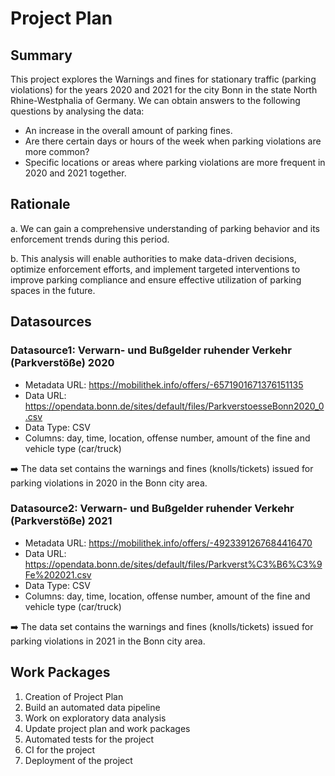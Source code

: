 # Project Plan

## Summary

<!-- Describe your data science project in max. 5 sentences. -->
This project explores the Warnings and fines for stationary traffic (parking violations) for the years 2020 and 2021 for the city Bonn in the state North Rhine-Westphalia of Germany. We can obtain answers to the following questions by analysing the data:

* An increase in the overall amount of parking fines.
* Are there certain days or hours of the week when parking violations are more common? 
* Specific locations or areas where parking violations are more frequent in 2020 and 2021 together.


## Rationale

<!-- Outline the impact of the analysis, e.g. which pains it solves. -->
a. We can gain a comprehensive understanding of parking behavior and its enforcement trends during this period.<br>

b. This analysis will enable authorities to make data-driven decisions, optimize enforcement efforts, and implement targeted interventions to improve parking compliance and ensure effective utilization of parking spaces in the future.


## Datasources

<!-- Describe each datasources you plan to use in a section. Use the prefic "DatasourceX" where X is the id of the datasource. -->

### Datasource1: Verwarn- und Bußgelder ruhender Verkehr (Parkverstöße) 2020
* Metadata URL: https://mobilithek.info/offers/-6571901671376151135
* Data URL: https://opendata.bonn.de/sites/default/files/ParkverstoesseBonn2020_0.csv
* Data Type: CSV
* Columns: day, time, location, offense number, amount of the fine and vehicle type (car/truck)

 :arrow_right: The data set contains the warnings and fines (knolls/tickets) issued for parking violations in 2020 in the Bonn city area.

### Datasource2: Verwarn- und Bußgelder ruhender Verkehr (Parkverstöße) 2021
* Metadata URL: https://mobilithek.info/offers/-4923391267684416470
* Data URL: https://opendata.bonn.de/sites/default/files/Parkverst%C3%B6%C3%9Fe%202021.csv
* Data Type: CSV
* Columns: day, time, location, offense number, amount of the fine and vehicle type (car/truck)

:arrow_right: The data set contains the warnings and fines (knolls/tickets) issued for parking violations in 2021 in the Bonn city area.

## Work Packages

<!-- List of work packages ordered sequentially, each pointing to an issue with more details. -->

1. Creation of Project Plan
2. Build an automated data pipeline
3. Work on exploratory data analysis
4. Update project plan and work packages
5. Automated tests for the project
6. CI for the project
7. Deployment of the project

[i1]: https://github.com/jvalue/2023-amse-template/issues/1
